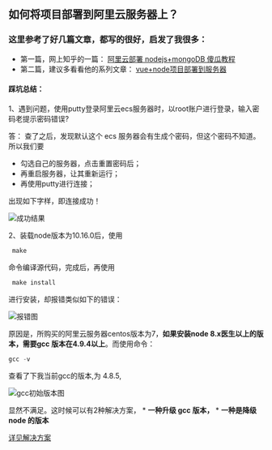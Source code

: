 ## 如何将项目部署到阿里云服务器上？

### 这里参考了好几篇文章，都写的很好，启发了我很多： 

 * 第一篇，网上知乎的一篇： [阿里云部署 nodejs+mongoDB 傻瓜教程](https://zhuanlan.zhihu.com/p/24474840)
 * 第二篇，建议多看看他的系列文章： [vue+node项目部署到服务器](https://segmentfault.com/a/1190000010205995)

#### 踩坑总结：

1、遇到问题，使用putty登录阿里云ecs服务器时，以root账户进行登录，输入密码老提示密码错误?

答： 查了之后，发现默认这个 ecs 服务器会有生成个密码，但这个密码不知道。所以我们要

 * 勾选自己的服务器，点击重置密码后；
 * 再重启服务器，让其重新运行；
 * 再使用putty进行连接；


出现如下字样，即连接成功！

![成功结果](https://wrapper-1258672812.cos.ap-chengdu.myqcloud.com/19-8-16/1.png)
 

 2、装载node版本为10.16.0后，使用

 ```js
  make
 ```

 命令编译源代码，完成后，再使用

 ```js
  make install
 ```

 进行安装，却报错类似如下的错误：

![报错图](https://wrapper-1258672812.cos.ap-chengdu.myqcloud.com/19-8-16/2.png)


原因是，所购买的阿里云服务器centos版本为7，**如果安装node 8.x医生以上的版本，需要gcc 版本在4.9.4以上**。而使用命令：

```js
gcc -v
```

查看了下我当前gcc的版本,为 4.8.5,

![gcc初始版本图](https://wrapper-1258672812.cos.ap-chengdu.myqcloud.com/19-8-16/3.png)


显然不满足。这时候可以有2种解决方案，
    * **一种升级 gcc 版本，**
    * **一种是降级node 的版本**

[详见解决方案](/README2.md)









